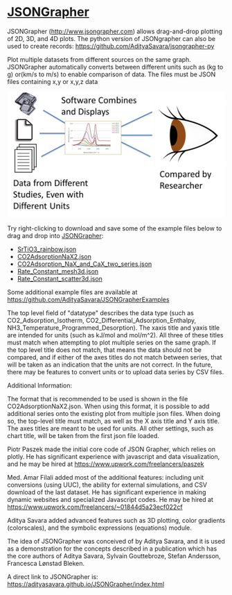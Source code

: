 # [JSONGrapher]()

JSONGrapher (http://www.jsongrapher.com) allows drag-and-drop plotting of 2D, 3D, and 4D plots. The python version of JSONgrapher can also be used to create records: https://github.com/AdityaSavara/jsongrapher-py <br>

Plot multiple datasets from different sources on the same graph. JSONGrapher automatically converts between different units such as (kg to g) or(km/s to m/s) to enable comparison of data. The files must be JSON files containing x,y or x,y,z data<br>

[![JSONGrapher Concept](./other_html/ConceptImage.png)](./other_html/ConceptImage.png)

Try right-clicking to download and save some of the example files below to drag and drop into [JSONGrapher](http://www.jsongrapher.com):
- [SrTiO3_rainbow.json](https://github.com/AdityaSavara/JSONGrapherExamples/raw/main/ExampleDataRecords/2-Differential_Heats_of_Adsorption/SrTiO3_rainbow.json)
- [CO2AdsorptionNaX2.json](https://github.com/AdityaSavara/JSONGrapherExamples/raw/main/ExampleDataRecords/1-CO2__Adsorption_Isotherms/CO2AdsorptionNaX2.json)
- [CO2Adsorption_NaX_and_CaX_two_series.json](https://github.com/AdityaSavara/JSONGrapherExamples/raw/main/ExampleDataRecords/1-CO2__Adsorption_Isotherms/CO2Adsorption_NaX_and_CaX_two_series.json)
- [Rate_Constant_mesh3d.json](https://github.com/AdityaSavara/JSONGrapherExamples/raw/main/ExampleDataRecords/9-3D-Arrhenius/Rate_Constant_mesh3d.json)
- [Rate_Constant_scatter3d.json](https://github.com/AdityaSavara/JSONGrapherExamples/raw/main/ExampleDataRecords/9-3D-Arrhenius/Rate_Constant_scatter3d.json)


Some additional example files are available at https://github.com/AdityaSavara/JSONGrapherExamples

The top level field of "datatype" describes the data type (such as CO2_Adsorption_Isotherm, CO2_Differential_Adsorption_Enthalpy, NH3_Temperature_Programmed_Desorption). The xaxis title and yaxis title are intended for units (such as kJ/mol and  mol/m^2).  All three of these titles must match when attempting to plot multiple series on the same graph. If the top level title does not match, that means the data should not be compared, and if either of the axes titles do not match between series, that will be taken as an indication that the units are not correct. In the future, there may be features to convert units or to upload data series by CSV files.

Additional Information:

The format that is recommended to be used is shown in the file CO2AdsorptionNaX2.json. When using this format, it is possible to add additional series onto the existing plot from multiple json files.  When doing so, the top-level title must match, as well as the X axis title and Y axis title. The axes titles are meant to be used for units. All other settings, such as chart title, will be taken from the first json file loaded.

Piotr Paszek made the initial core code of JSON Grapher, which relies on plotly.  He has significant experience with javascript and data visualization, and he may be hired at https://www.upwork.com/freelancers/paszek

Med. Amar Filali added most of the additional features: including unit conversions (using UUC), the ability for external simulations, and CSV download of the last dataset. He has significant experience in making dynamic websites and specialized Javascript codes. He may be hired at https://www.upwork.com/freelancers/~01844d5a23ecf022cf

Aditya Savara added advanced features such as 3D plotting, color gradients (colorscales), and the symbolic expressions (equations) module.

The idea of JSONGrapher was conceived of by Aditya Savara, and it is used as a demonstration for the concepts described in a publication which has the core authors of Aditya Savara, Sylvain Gouttebroze, Stefan Andersson, Francesca Lønstad Bleken.


A direct link to JSONGrapher is: https://adityasavara.github.io/JSONGrapher/index.html